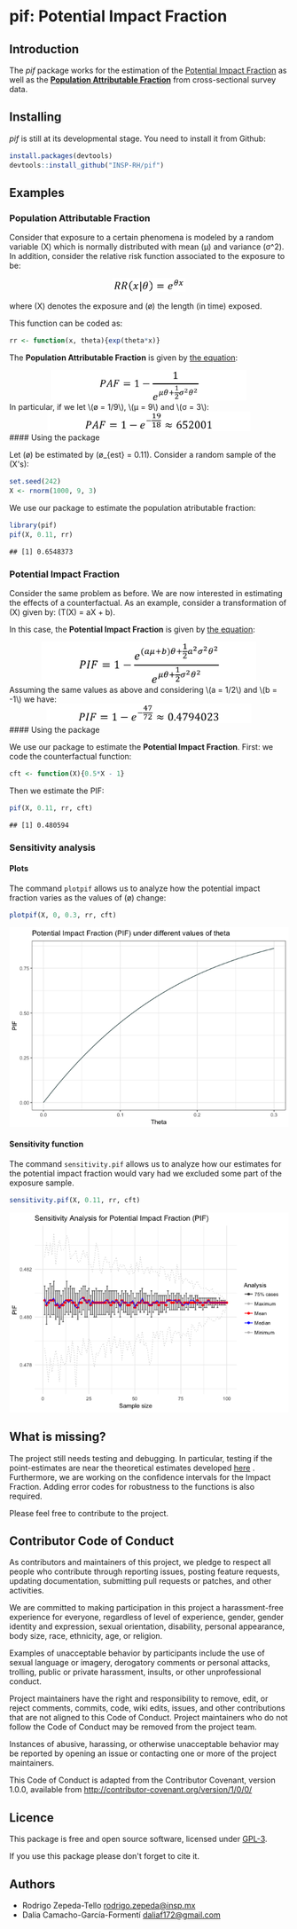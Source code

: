 pif: **Potential Impact Fraction**
================

Introduction
------------

The *pif* package works for the estimation of the [Potential Impact Fraction](http://www.who.int/publications/cra/chapters/volume2/2129-2140.pdf) as well as the [**Population Attributable Fraction**](http://www.who.int/healthinfo/global_burden_disease/metrics_paf/en/) from cross-sectional survey data.

Installing
----------

*pif* is still at its developmental stage. You need to install it from Github:

``` r
install.packages(devtools)
devtools::install_github("INSP-RH/pif")
```

Examples
--------

### **Population Attributable Fraction**

Consider that exposure to a certain phenomena is modeled by a random variable \(X\) which is normally distributed with mean \(µ\) and variance \(σ^2\). In addition, consider the relative risk function associated to the exposure to be:

<div>
<center>
<img alt = "Formula for RR" src = "README_files/formulaRR.png" style="height:25px;">
</center>
</div>

where \(X\) denotes the exposure and \(ø\) the length (in time) exposed.

This function can be coded as:

``` r
rr <- function(x, theta){exp(theta*x)}
```

The **Population Attributable Fraction** is given by [the equation](https://github.com/INSP-RH/pif/blob/master/Theoretical/Worked_formulas.pdf):

<center>
<img alt = "Formula for PAF" src = "README_files/pafnormal.png" style="height:55px;">
</center>
In particular, if we let \(ø = 1/9\), \(µ = 9\) and \(σ = 3\):

<center>
<img alt = "Evaluation for PAF" src = "README_files/pafnumeric.png" style="height:35px;">
</center>
#### Using the package

Let \(ø\) be estimated by \(ø_{est} = 0.11\). Consider a random sample of the \(X's\):

``` r
set.seed(242)
X <- rnorm(1000, 9, 3)
```

We use our package to estimate the population atributable fraction:

``` r
library(pif)
pif(X, 0.11, rr)
```

    ## [1] 0.6548373

### **Potential Impact Fraction**

Consider the same problem as before. We are now interested in estimating the effects of a counterfactual. As an example, consider a transformation of \(X\) given by: \(T(X) = aX + b\).

In this case, the **Potential Impact Fraction** is given by [the equation](https://github.com/INSP-RH/pif/blob/master/Theoretical/Worked_formulas.pdf):

<center>
<img alt = "Formula for PIF" src = "README_files/pifnormal.png" style="height:75px;">
</center>
Assuming the same values as above and considering \(a = 1/2\) and \(b = -1\) we have:

<center>
<img alt = "Evaluation for PIF" src = "README_files/pifnumeric.png" style="height:35px;">
</center>
#### Using the package

We use our package to estimate the **Potential Impact Fraction**. First: we code the counterfactual function:

``` r
cft <- function(X){0.5*X - 1}
```

Then we estimate the PIF:

``` r
pif(X, 0.11, rr, cft)
```

    ## [1] 0.480594

### Sensitivity analysis

#### Plots

The command `plotpif` allows us to analyze how the potential impact fraction varies as the values of \(ø\) change:

``` r
plotpif(X, 0, 0.3, rr, cft)
```

![](README_files/figure-markdown_github/unnamed-chunk-6-1.png)

#### Sensitivity function

The command `sensitivity.pif` allows us to analyze how our estimates for the potential impact fraction would vary had we excluded some part of the exposure sample.

``` r
sensitivity.pif(X, 0.11, rr, cft)
```

![](README_files/figure-markdown_github/unnamed-chunk-7-1.png)

What is missing?
----------------

The project still needs testing and debugging. In particular, testing if the point-estimates are near the theoretical estimates developed [here](https://github.com/INSP-RH/pif/blob/master/Theoretical/Worked_formulas.pdf) .
Furthermore, we are working on the confidence intervals for the Impact Fraction. Adding error codes for robustness to the functions is also required.

Please feel free to contribute to the project.

Contributor Code of Conduct
---------------------------

As contributors and maintainers of this project, we pledge to respect all people who contribute through reporting issues, posting feature requests, updating documentation, submitting pull requests or patches, and other activities.

We are committed to making participation in this project a harassment-free experience for everyone, regardless of level of experience, gender, gender identity and expression, sexual orientation, disability, personal appearance, body size, race, ethnicity, age, or religion.

Examples of unacceptable behavior by participants include the use of sexual language or imagery, derogatory comments or personal attacks, trolling, public or private harassment, insults, or other unprofessional conduct.

Project maintainers have the right and responsibility to remove, edit, or reject comments, commits, code, wiki edits, issues, and other contributions that are not aligned to this Code of Conduct. Project maintainers who do not follow the Code of Conduct may be removed from the project team.

Instances of abusive, harassing, or otherwise unacceptable behavior may be reported by opening an issue or contacting one or more of the project maintainers.

This Code of Conduct is adapted from the Contributor Covenant, version 1.0.0, available from <http://contributor-covenant.org/version/1/0/0/>

Licence
-------

This package is free and open source software, licensed under [GPL-3](https://www.gnu.org/licenses/gpl-3.0.html).

If you use this package please don't forget to cite it.

Authors
-------

-   Rodrigo Zepeda-Tello <rodrigo.zepeda@insp.mx>
-   Dalia Camacho-García-Formentí <daliaf172@gmail.com>
